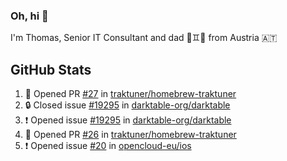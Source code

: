 ### Oh, hi 👋

I'm Thomas, Senior IT Consultant and dad 👶♊️👶 from Austria 🇦🇹

<!--
**traktuner/traktuner** is a ✨ _special_ ✨ repository because its `README.md` (this file) appears on your GitHub profile.

Here are some ideas to get you started:

- 🔭 I’m currently working on ...
- 🌱 I’m currently learning ...
- 👯 I’m looking to collaborate on ...
- 🤔 I’m looking for help with ...
- 💬 Ask me about ...
- 📫 How to reach me: ...
- 😄 Pronouns: ...
- ⚡ Fun fact: ...
-->

</div>

## GitHub Stats
<!--START_SECTION:activity-->
1. 💪 Opened PR [#27](undefined) in [traktuner/homebrew-traktuner](https://github.com/traktuner/homebrew-traktuner)
2. 🔒 Closed issue [#19295](https://github.com/darktable-org/darktable/issues/19295) in [darktable-org/darktable](https://github.com/darktable-org/darktable)
3. ❗ Opened issue [#19295](https://github.com/darktable-org/darktable/issues/19295) in [darktable-org/darktable](https://github.com/darktable-org/darktable)
4. 💪 Opened PR [#26](undefined) in [traktuner/homebrew-traktuner](https://github.com/traktuner/homebrew-traktuner)
5. ❗ Opened issue [#20](https://github.com/opencloud-eu/ios/issues/20) in [opencloud-eu/ios](https://github.com/opencloud-eu/ios)
<!--END_SECTION:activity-->
